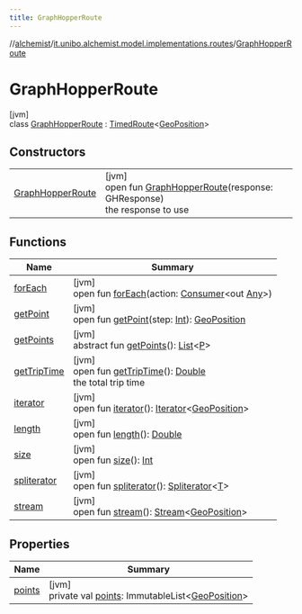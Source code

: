 ```yaml
---
title: GraphHopperRoute
---
```

//[alchemist](../../../index.html)/[it.unibo.alchemist.model.implementations.routes](../index.html)/[GraphHopperRoute](index.html)



# GraphHopperRoute



[jvm]\
class [GraphHopperRoute](index.html) : [TimedRoute](../../it.unibo.alchemist.model.interfaces/-timed-route/index.html)<[GeoPosition](../../it.unibo.alchemist.model.interfaces/-geo-position/index.html)>



## Constructors


| | |
|---|---|
| [GraphHopperRoute](-graph-hopper-route.html) | [jvm]<br>open fun [GraphHopperRoute](-graph-hopper-route.html)(response: GHResponse)<br>the response to use |


## Functions


| Name | Summary |
|---|---|
| [forEach](../../it.unibo.alchemist.expressions.implementations/-list-tree-node/index.html#-655675525%2FFunctions%2F-134779887) | [jvm]<br>open fun [forEach](../../it.unibo.alchemist.expressions.implementations/-list-tree-node/index.html#-655675525%2FFunctions%2F-134779887)(action: [Consumer](https://docs.oracle.com/javase/8/docs/api/java/util/function/Consumer.html)<out [Any](https://kotlinlang.org/api/latest/jvm/stdlib/kotlin/-any/index.html)>) |
| [getPoint](get-point.html) | [jvm]<br>open fun [getPoint](get-point.html)(step: [Int](https://kotlinlang.org/api/latest/jvm/stdlib/kotlin/-int/index.html)): [GeoPosition](../../it.unibo.alchemist.model.interfaces/-geo-position/index.html) |
| [getPoints](../../it.unibo.alchemist.model.interfaces/-route/get-points.html) | [jvm]<br>abstract fun [getPoints](../../it.unibo.alchemist.model.interfaces/-route/get-points.html)(): [List](https://docs.oracle.com/javase/8/docs/api/java/util/List.html)<[P](../../it.unibo.alchemist.model.implementations.movestrategies.routing/-ignore-streets/index.html)> |
| [getTripTime](get-trip-time.html) | [jvm]<br>open fun [getTripTime](get-trip-time.html)(): [Double](https://kotlinlang.org/api/latest/jvm/stdlib/kotlin/-double/index.html)<br>the total trip time |
| [iterator](iterator.html) | [jvm]<br>open fun [iterator](iterator.html)(): [Iterator](https://docs.oracle.com/javase/8/docs/api/java/util/Iterator.html)<[GeoPosition](../../it.unibo.alchemist.model.interfaces/-geo-position/index.html)> |
| [length](length.html) | [jvm]<br>open fun [length](length.html)(): [Double](https://kotlinlang.org/api/latest/jvm/stdlib/kotlin/-double/index.html) |
| [size](size.html) | [jvm]<br>open fun [size](size.html)(): [Int](https://kotlinlang.org/api/latest/jvm/stdlib/kotlin/-int/index.html) |
| [spliterator](../../it.unibo.alchemist.expressions.implementations/-list-tree-node/index.html#-677603448%2FFunctions%2F-134779887) | [jvm]<br>open fun [spliterator](../../it.unibo.alchemist.expressions.implementations/-list-tree-node/index.html#-677603448%2FFunctions%2F-134779887)(): [Spliterator](https://docs.oracle.com/javase/8/docs/api/java/util/Spliterator.html)<[T](../../it.unibo.alchemist.model.implementations.linkingrules/-link-nodes-within-routing-range/index.html)> |
| [stream](stream.html) | [jvm]<br>open fun [stream](stream.html)(): [Stream](https://docs.oracle.com/javase/8/docs/api/java/util/stream/Stream.html)<[GeoPosition](../../it.unibo.alchemist.model.interfaces/-geo-position/index.html)> |


## Properties


| Name | Summary |
|---|---|
| [points](points.html) | [jvm]<br>private val [points](points.html): ImmutableList<[GeoPosition](../../it.unibo.alchemist.model.interfaces/-geo-position/index.html)> |

